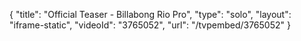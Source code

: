 {
    "title": "Official Teaser - Billabong Rio Pro",
    "type": "solo",
    "layout": "iframe-static",
    "videoId": "3765052",
    "url": "\/tvpembed\/3765052"
}